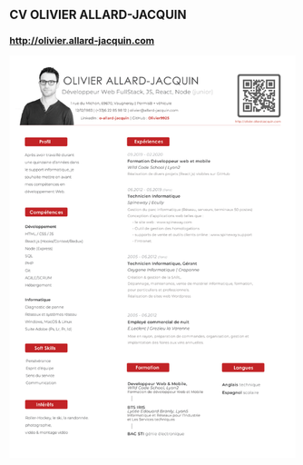 <p align="center">
  
## CV OLIVIER ALLARD-JACQUIN

### http://olivier.allard-jacquin.com



<img src="https://github.com/Olivier9925/CV-Online/blob/dev/src/components/files/CV.png?raw=true" />


</p>
